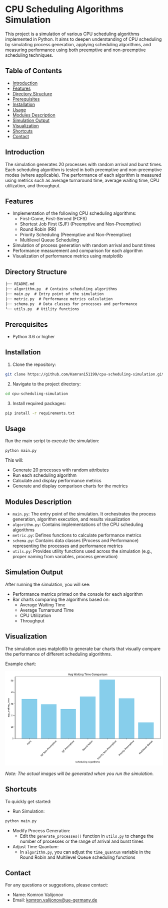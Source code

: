 # CPU Scheduling Algorithms Simulation

This project is a simulation of various CPU scheduling algorithms implemented in Python. It aims to deepen understanding of CPU scheduling by simulating process generation, applying scheduling algorithms, and measuring performance using both preemptive and non-preemptive scheduling techniques.

## Table of Contents

- [Introduction](#introduction)
- [Features](#features)
- [Directory Structure](#directory-structure)
- [Prerequisites](#prerequisites)
- [Installation](#installation)
- [Usage](#usage)
- [Modules Description](#modules-description)
- [Simulation Output](#simulation-output)
- [Visualization](#visualization)
- [Shortcuts](#shortcuts)
- [Contact](#contact)

## Introduction

The simulation generates 20 processes with random arrival and burst times. Each scheduling algorithm is tested in both preemptive and non-preemptive modes (where applicable). The performance of each algorithm is measured using metrics such as average turnaround time, average waiting time, CPU utilization, and throughput.

## Features

- Implementation of the following CPU scheduling algorithms:
  - First-Come, First-Served (FCFS)
  - Shortest Job First (SJF) (Preemptive and Non-Preemptive)
  - Round Robin (RR)
  - Priority Scheduling (Preemptive and Non-Preemptive)
  - Multilevel Queue Scheduling
- Simulation of process generation with random arrival and burst times
- Performance measurement and comparison for each algorithm
- Visualization of performance metrics using matplotlib

## Directory Structure

```
├── README.md
├── algorithm.py  # Contains scheduling algorithms
├── main.py  # Entry point of the simulation
├── metric.py  # Performance metrics calculation
├── schema.py  # Data classes for processes and performance
└── utils.py  # Utility functions
```

## Prerequisites

- Python 3.6 or higher


## Installation

1. Clone the repository:
```bash
git clone https://github.com/Kamran151199/cpu-scheduling-simulation.git
```

2. Navigate to the project directory:
```bash
cd cpu-scheduling-simulation
```

3. Install required packages:
```bash
pip install -r requirements.txt
```

## Usage

Run the main script to execute the simulation:

```bash
python main.py
```

This will:
- Generate 20 processes with random attributes
- Run each scheduling algorithm
- Calculate and display performance metrics
- Generate and display comparison charts for the metrics

## Modules Description

- `main.py`: The entry point of the simulation. It orchestrates the process generation, algorithm execution, and results visualization
- `algorithm.py`: Contains implementations of the CPU scheduling algorithms
- `metric.py`: Defines functions to calculate performance metrics
- `schema.py`: Contains data classes (Process and Performance) representing the processes and performance metrics
- `utils.py`: Provides utility functions used across the simulation (e.g., proper naming from variables, process generation)

## Simulation Output

After running the simulation, you will see:
- Performance metrics printed on the console for each algorithm
- Bar charts comparing the algorithms based on:
  - Average Waiting Time
  - Average Turnaround Time
  - CPU Utilization
  - Throughput

## Visualization

The simulation uses matplotlib to generate bar charts that visually compare the performance of different scheduling algorithms.

Example chart:

![Performance Metrics](static/sample-plot.png)

*Note: The actual images will be generated when you run the simulation.*

## Shortcuts

To quickly get started:

- Run Simulation:
```bash
python main.py
```

- Modify Process Generation:
  - Edit the `generate_processes()` function in `utils.py` to change the number of processes or the range of arrival and burst times
- Adjust Time Quantum:
  - In `algorithm.py`, you can adjust the `time_quantum` variable in the Round Robin and Multilevel Queue scheduling functions

## Contact

For any questions or suggestions, please contact:

- Name: Komron Valijonov
- Email: komron.valijonov@ue-germany.de
